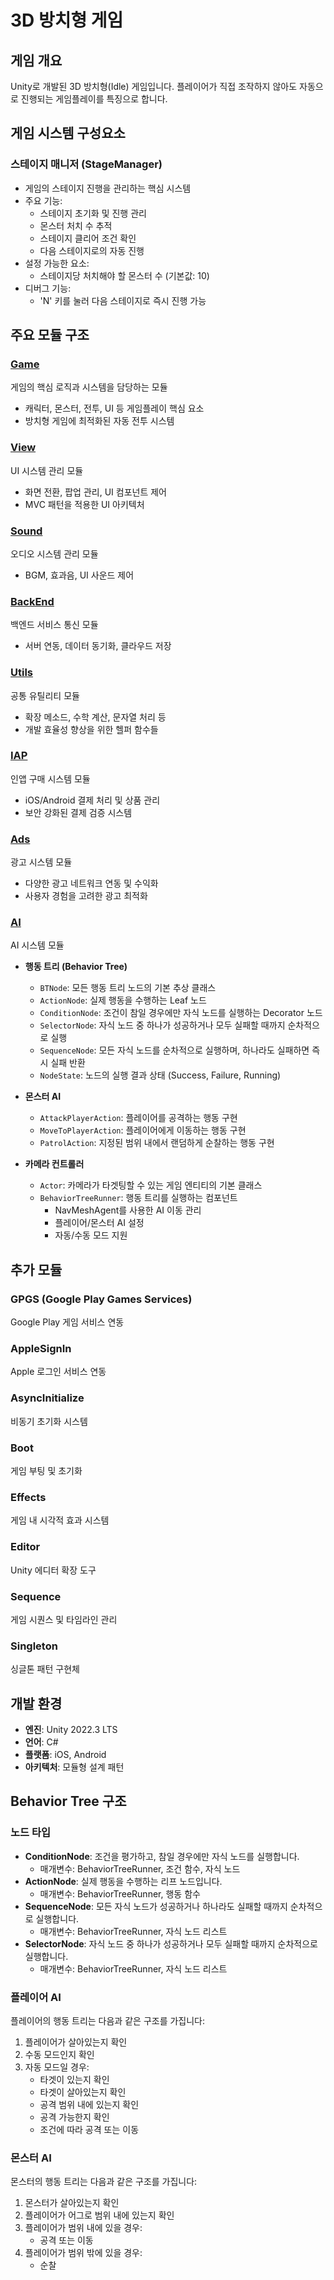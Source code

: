 # 3D 방치형 게임

## 게임 개요

Unity로 개발된 3D 방치형(Idle) 게임입니다. 플레이어가 직접 조작하지 않아도 자동으로 진행되는 게임플레이를 특징으로 합니다.

## 게임 시스템 구성요소

### 스테이지 매니저 (StageManager)

-   게임의 스테이지 진행을 관리하는 핵심 시스템
-   주요 기능:
    -   스테이지 초기화 및 진행 관리
    -   몬스터 처치 수 추적
    -   스테이지 클리어 조건 확인
    -   다음 스테이지로의 자동 진행
-   설정 가능한 요소:
    -   스테이지당 처치해야 할 몬스터 수 (기본값: 10)
-   디버그 기능:
    -   'N' 키를 눌러 다음 스테이지로 즉시 진행 가능

## 주요 모듈 구조

### [Game](Assets/Scripts/Game/README.md)

게임의 핵심 로직과 시스템을 담당하는 모듈

-   캐릭터, 몬스터, 전투, UI 등 게임플레이 핵심 요소
-   방치형 게임에 최적화된 자동 전투 시스템

### [View](Assets/Scripts/View/README.md)

UI 시스템 관리 모듈

-   화면 전환, 팝업 관리, UI 컴포넌트 제어
-   MVC 패턴을 적용한 UI 아키텍처

### [Sound](Assets/Scripts/Sound/README.md)

오디오 시스템 관리 모듈

-   BGM, 효과음, UI 사운드 제어

### [BackEnd](Assets/Scripts/BackEnd/README.md)

백엔드 서비스 통신 모듈

-   서버 연동, 데이터 동기화, 클라우드 저장

### [Utils](Assets/Scripts/Utils/README.md)

공통 유틸리티 모듈

-   확장 메소드, 수학 계산, 문자열 처리 등
-   개발 효율성 향상을 위한 헬퍼 함수들

### [IAP](Assets/Scripts/IAP/README.md)

인앱 구매 시스템 모듈

-   iOS/Android 결제 처리 및 상품 관리
-   보안 강화된 결제 검증 시스템

### [Ads](Assets/Scripts/Ads/README.md)

광고 시스템 모듈

-   다양한 광고 네트워크 연동 및 수익화
-   사용자 경험을 고려한 광고 최적화

### [AI](Assets/Scripts/AI/README.md)

AI 시스템 모듈

-   **행동 트리 (Behavior Tree)**

    -   `BTNode`: 모든 행동 트리 노드의 기본 추상 클래스
    -   `ActionNode`: 실제 행동을 수행하는 Leaf 노드
    -   `ConditionNode`: 조건이 참일 경우에만 자식 노드를 실행하는 Decorator 노드
    -   `SelectorNode`: 자식 노드 중 하나가 성공하거나 모두 실패할 때까지 순차적으로 실행
    -   `SequenceNode`: 모든 자식 노드를 순차적으로 실행하며, 하나라도 실패하면 즉시 실패 반환
    -   `NodeState`: 노드의 실행 결과 상태 (Success, Failure, Running)

-   **몬스터 AI**

    -   `AttackPlayerAction`: 플레이어를 공격하는 행동 구현
    -   `MoveToPlayerAction`: 플레이어에게 이동하는 행동 구현
    -   `PatrolAction`: 지정된 범위 내에서 랜덤하게 순찰하는 행동 구현

-   **카메라 컨트롤러**
    -   `Actor`: 카메라가 타겟팅할 수 있는 게임 엔티티의 기본 클래스
    -   `BehaviorTreeRunner`: 행동 트리를 실행하는 컴포넌트
        -   NavMeshAgent를 사용한 AI 이동 관리
        -   플레이어/몬스터 AI 설정
        -   자동/수동 모드 지원

## 추가 모듈

### GPGS (Google Play Games Services)

Google Play 게임 서비스 연동

### AppleSignIn

Apple 로그인 서비스 연동

### AsyncInitialize

비동기 초기화 시스템

### Boot

게임 부팅 및 초기화

### Effects

게임 내 시각적 효과 시스템

### Editor

Unity 에디터 확장 도구

### Sequence

게임 시퀀스 및 타임라인 관리

### Singleton

싱글톤 패턴 구현체

## 개발 환경

-   **엔진**: Unity 2022.3 LTS
-   **언어**: C#
-   **플랫폼**: iOS, Android
-   **아키텍처**: 모듈형 설계 패턴

## Behavior Tree 구조

### 노드 타입

-   **ConditionNode**: 조건을 평가하고, 참일 경우에만 자식 노드를 실행합니다.
    -   매개변수: BehaviorTreeRunner, 조건 함수, 자식 노드
-   **ActionNode**: 실제 행동을 수행하는 리프 노드입니다.
    -   매개변수: BehaviorTreeRunner, 행동 함수
-   **SequenceNode**: 모든 자식 노드가 성공하거나 하나라도 실패할 때까지 순차적으로 실행합니다.
    -   매개변수: BehaviorTreeRunner, 자식 노드 리스트
-   **SelectorNode**: 자식 노드 중 하나가 성공하거나 모두 실패할 때까지 순차적으로 실행합니다.
    -   매개변수: BehaviorTreeRunner, 자식 노드 리스트

### 플레이어 AI

플레이어의 행동 트리는 다음과 같은 구조를 가집니다:

1. 플레이어가 살아있는지 확인
2. 수동 모드인지 확인
3. 자동 모드일 경우:
    - 타겟이 있는지 확인
    - 타겟이 살아있는지 확인
    - 공격 범위 내에 있는지 확인
    - 공격 가능한지 확인
    - 조건에 따라 공격 또는 이동

### 몬스터 AI

몬스터의 행동 트리는 다음과 같은 구조를 가집니다:

1. 몬스터가 살아있는지 확인
2. 플레이어가 어그로 범위 내에 있는지 확인
3. 플레이어가 범위 내에 있을 경우:
    - 공격 또는 이동
4. 플레이어가 범위 밖에 있을 경우:
    - 순찰

